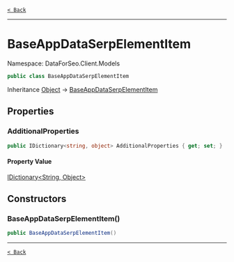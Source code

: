 [`< Back`](./)

---

# BaseAppDataSerpElementItem

Namespace: DataForSeo.Client.Models

```csharp
public class BaseAppDataSerpElementItem
```

Inheritance [Object](https://docs.microsoft.com/en-us/dotnet/api/system.object) → [BaseAppDataSerpElementItem](./dataforseo.client.models.baseappdataserpelementitem)

## Properties

### **AdditionalProperties**

```csharp
public IDictionary<string, object> AdditionalProperties { get; set; }
```

#### Property Value

[IDictionary&lt;String, Object&gt;](https://docs.microsoft.com/en-us/dotnet/api/system.collections.generic.idictionary-2)<br>

## Constructors

### **BaseAppDataSerpElementItem()**

```csharp
public BaseAppDataSerpElementItem()
```

---

[`< Back`](./)
